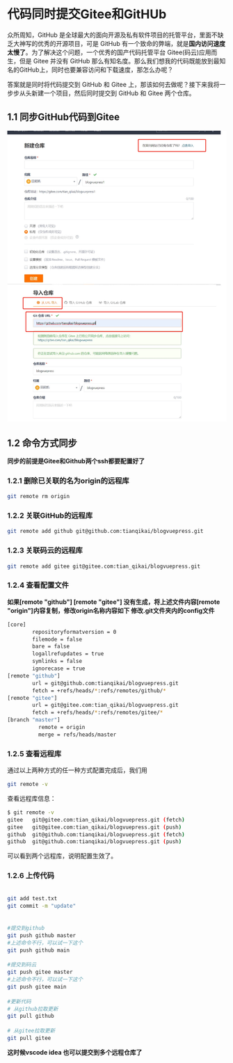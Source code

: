 # 代码同时提交Gitee和GitHUb

众所周知，GitHub 是全球最大的面向开源及私有软件项目的托管平台，里面不缺乏大神写的优秀的开源项目，可是 GitHub 有一个致命的弊端，就是**国内访问速度太慢了**。为了解决这个问题，一个优秀的国产代码托管平台 Gitee(码云)应用而生，但是 Gitee 并没有 GitHub 那么有知名度。那么我们想我的代码既能放到最知名的GitHub上，同时也要兼容访问和下载速度，那怎么办呢？


答案就是同时将代码提交到 GitHub 和 Gitee 上，那该如何去做呢？接下来我将一步步从头新建一个项目，然后同时提交到 GitHub 和 Gitee 两个仓库。


## 1.1 同步GitHub代码到Gitee

<a data-fancybox title="同步代码到Gitee" href="./image/git1.jpg">![同步代码到Gitee](./image/git1.jpg)</a>

## 1.2 命令方式同步

**同步的前提是Gitee和Github两个ssh都要配置好了**

### 1.2.1 删除已关联的名为origin的远程库

```sh
git remote rm origin
```

### 1.2.2 关联GitHub的远程库

```sh
git remote add github git@github.com:tianqikai/blogvuepress.git
```

### 1.2.3 关联码云的远程库

```sh
git remote add gitee git@gitee.com:tian_qikai/blogvuepress.git
```

### 1.2.4 查看配置文件

**如果[remote "github"] [remote "gitee"] 没有生成，将上述文件内容[remote "origin"]内容复制，修改origin名称内容如下 修改.git文件夹内的config文件**

```sh 
[core]
        repositoryformatversion = 0
        filemode = false
        bare = false
        logallrefupdates = true
        symlinks = false
        ignorecase = true
[remote "github"]
        url = git@github.com:tianqikai/blogvuepress.git
        fetch = +refs/heads/*:refs/remotes/github/*
[remote "gitee"]
        url = git@gitee.com:tian_qikai/blogvuepress.git
        fetch = +refs/heads/*:refs/remotes/gitee/*
[branch "master"]
          remote = origin
          merge = refs/heads/master
```

### 1.2.5 查看远程库

通过以上两种方式的任一种方式配置完成后，我们用
```sh
git remote -v
```
查看远程库信息：

```sh
$ git remote -v
gitee   git@gitee.com:tian_qikai/blogvuepress.git (fetch)
gitee   git@gitee.com:tian_qikai/blogvuepress.git (push)
github  git@github.com:tianqikai/blogvuepress.git (fetch)
github  git@github.com:tianqikai/blogvuepress.git (push)
```
可以看到两个远程库，说明配置生效了。

### 1.2.6 上传代码

```sh

git add test.txt
git commit -m "update"


#提交到github
git push github master
#上述命令不行，可以试一下这个
git push github main

#提交到码云
git push gitee master
#上述命令不行，可以试一下这个
git push gitee main

#更新代码
# 从github拉取更新
git pull github

# 从gitee拉取更新
git pull gitee

```
**这时候vscode idea 也可以提交到多个远程仓库了**
